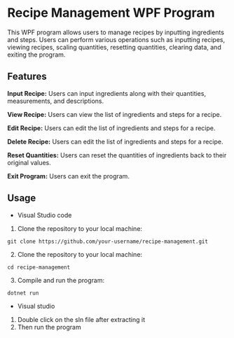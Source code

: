 # Recipe Management WPF Program
This WPF program allows users to manage recipes by inputting ingredients and steps. Users can perform various operations such as inputting recipes, viewing recipes, scaling quantities, resetting quantities, clearing data, and exiting the program.

## Features
**Input Recipe:** Users can input ingredients along with their quantities, measurements, and descriptions.

**View Recipe:** Users can view the list of ingredients and steps for a recipe.

**Edit Recipe:** Users can edit the list of ingredients and steps for a recipe.

**Delete Recipe:** Users can edit the list of ingredients and steps for a recipe.

**Reset Quantities:** Users can reset the quantities of ingredients back to their original values.

**Exit Program:** Users can exit the program.

## Usage
- Visual Studio code
1. Clone the repository to your local machine:

```git clone https://github.com/your-username/recipe-management.git```

2. Clone the repository to your local machine:

```cd recipe-management```

3. Compile and run the program:

 ```dotnet run```
 - Visual studio
1. Double click on the sln file after extracting it
2. Then run the program 

 
